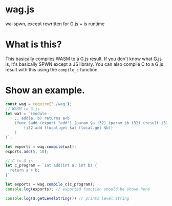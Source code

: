 # wag.js
wa-spwn, except rewritten for G.js + is runtime

# What is this?
This basically compiles WASM to a G.js result. If you don't know what [G.js](https://github.com/RealSput/g.js) is, it's basically SPWN except a JS library.
You can also compile C to a G.js result with this using the `compile_c` function.

# Show an example.
```js
const wag = require('./wag');
// WASM to G.js
let wat = `(module
    ;; add(a, b) returns a+b
    (func $add (export "add") (param $a i32) (param $b i32) (result i32)
        (i32.add (local.get $a) (local.get $b))
    )
)`;

let exports = wag.compile(wat);
exports.add(5, 10);

// C to G.js
let c_program = `int add(int a, int b) {
  return a + b;
}`

let exports = wag.compile_c(c_program);
console.log(exports); // exported function should be shown here

console.log($.getLevelString()) // prints level string
```
